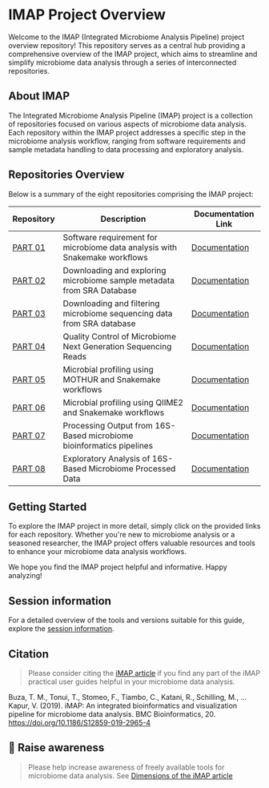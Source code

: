# IMAP Project Overview

Welcome to the IMAP (Integrated Microbiome Analysis Pipeline) project overview repository! This repository serves as a central hub providing a comprehensive overview of the IMAP project, which aims to streamline and simplify microbiome data analysis through a series of interconnected repositories.

## About IMAP

The Integrated Microbiome Analysis Pipeline (IMAP) project is a collection of repositories focused on various aspects of microbiome data analysis. Each repository within the IMAP project addresses a specific step in the microbiome analysis workflow, ranging from software requirements and sample metadata handling to data processing and exploratory analysis.

## Repositories Overview

Below is a summary of the eight repositories comprising the IMAP project:

| Repository | Description | Documentation Link |
|------------|-------------|---------------------|
| [PART 01](https://github.com/tmbuza/imap-essential-software/) | Software requirement for microbiome data analysis with Snakemake workflows | [Documentation](https://tmbuza.github.io/imap-essential-software/) |
| [PART 02](https://github.com/tmbuza/imap-sample-metadata/) | Downloading and exploring microbiome sample metadata from SRA Database | [Documentation](https://tmbuza.github.io/imap-sample-metadata/) |
| [PART 03](https://github.com/tmbuza/imap-download-sra-reads/) | Downloading and filtering microbiome sequencing data from SRA database | [Documentation](https://tmbuza.github.io/imap-download-sra-reads/) |
| [PART 04](https://github.com/tmbuza/imap-read-quality-control/) | Quality Control of Microbiome Next Generation Sequencing Reads | [Documentation](https://tmbuza.github.io/imap-read-quality-control/) |
| [PART 05](https://github.com/tmbuza/imap-bioinformatics-mothur/) | Microbial profiling using MOTHUR and Snakemake workflows | [Documentation](https://tmbuza.github.io/imap-mothur-bioinformatics/) |
| [PART 06](https://github.com/tmbuza/imap-bioinformatics-qiime2/) | Microbial profiling using QIIME2 and Snakemake workflows | [Documentation](https://tmbuza.github.io/imap-qiime2-bioinformatics/) |
| [PART 07](https://github.com/tmbuza/imap-data-processing/) | Processing Output from 16S-Based microbiome bioinformatics pipelines | [Documentation](https://tmbuza.github.io/imap-data-preparation/) |
| [PART 08](https://github.com/tmbuza/imap-exploratory-analysis/) | Exploratory Analysis of 16S-Based Microbiome Processed Data | [Documentation](https://tmbuza.github.io/imap-data-exploration/) |

## Getting Started

To explore the IMAP project in more detail, simply click on the provided links for each repository. Whether you're new to microbiome analysis or a seasoned researcher, the IMAP project offers valuable resources and tools to enhance your microbiome data analysis workflows.

We hope you find the IMAP project helpful and informative. Happy analyzing!



## Session information

For a detailed overview of the tools and versions suitable for this guide, explore the [session information](session_info.txt).

## Citation
> Please consider citing the [iMAP article](https://rdcu.be/b5iVj) if you find any part of the iMAP practical user guides helpful in your microbiome data analysis.

Buza, T. M., Tonui, T., Stomeo, F., Tiambo, C., Katani, R., Schilling, M., … Kapur, V. (2019). iMAP: An integrated bioinformatics and visualization pipeline for microbiome data analysis. BMC Bioinformatics, 20. https://doi.org/10.1186/S12859-019-2965-4

## :tada: Raise awareness
> Please help increase awareness of freely available tools for microbiome data analysis.
See [Dimensions of the iMAP article](https://badge.dimensions.ai/details/id/pub.1117740326)
